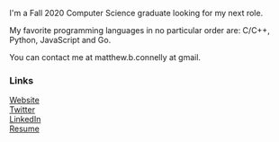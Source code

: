 I'm a Fall 2020 Computer Science graduate looking for my next role.

My favorite programming languages in no particular order are: C/C++, Python, JavaScript and Go.

You can contact me at matthew.b.connelly at gmail.
  
 ### Links
 
[Website](http://mattconndev.com/)  
[Twitter](https://twitter.com/mattconndev)  
[LinkedIn](https://www.linkedin.com/in/mattconndev/)  
[Resume](https://docs.google.com/document/d/1xpLTFJak9plpU-bo0I6GRmdDIijkfauvG1_zgg2dopc)
